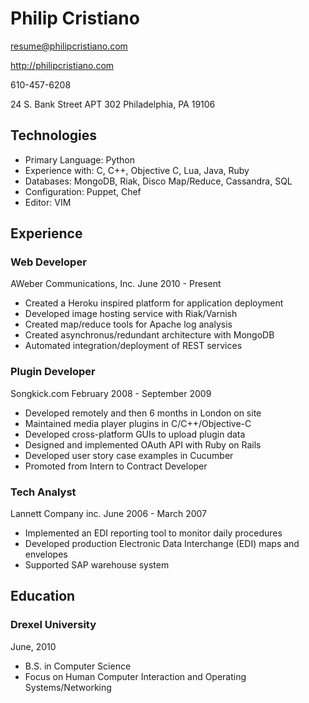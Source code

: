 # Philip Cristiano

resume@philipcristiano.com

http://philipcristiano.com

610-457-6208

24 S. Bank Street APT 302
Philadelphia, PA
19106

## Technologies

* Primary Language: Python
* Experience with: C, C++, Objective C, Lua, Java, Ruby
* Databases: MongoDB, Riak, Disco Map/Reduce, Cassandra, SQL
* Configuration: Puppet, Chef
* Editor: VIM

## Experience

### Web Developer
AWeber Communications, Inc.
June 2010 - Present

* Created a Heroku inspired platform for application deployment
* Developed image hosting service with Riak/Varnish
* Created map/reduce tools for Apache log analysis
* Created asynchronus/redundant architecture with MongoDB
* Automated integration/deployment of REST services


### Plugin Developer
Songkick.com February 2008 - September 2009

* Developed remotely and then 6 months in London on site
* Maintained media player plugins in C/C++/Objective-C
* Developed cross-platform GUIs to upload plugin data
* Designed and implemented OAuth API with Ruby on Rails
* Developed user story case examples in Cucumber
* Promoted from Intern to Contract Developer


### Tech Analyst
Lannett Company inc.
June 2006 - March 2007

* Implemented an EDI reporting tool to monitor daily procedures
* Developed production Electronic Data Interchange (EDI) maps and envelopes
* Supported SAP warehouse system


## Education

### Drexel University
June, 2010

* B.S. in Computer Science
* Focus on Human Computer Interaction and Operating Systems/Networking
